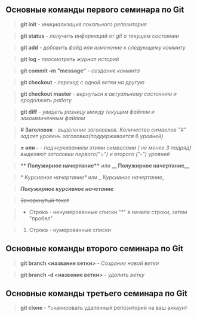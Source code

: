 ## Основные команды первого семинара по Git

> **git init** - *инициализация локального репозитория*

> **git status** - *получить информаций от git о текущем состоянии*

> **git add** - *добавить файд или изменение к следующему коммиту*

> **git log** - *просмотреть журнал историй*

> **git commit -m "message"** - *создание коммита*

> **git checkout** - *переход с одной ветки на другую*

> **git checkout master** - *вернуться к актуальному состоянию и продолжить работу*

> **git diff** - *увидеть разницу между текущим файлом и закоммиченным файлом*

> **# Заголовок** - *выделение заголовков. Количество символов "#" задает уровень заголовка(поддерживается 6 уровней)*

> **= или -** - *подчеркиванием этими символами ( не менее 3 подряд) выделяют заголовки первого("=") и второго ("-") уровней*

> __** Полужирное начертание**__ или **__ Полужирное начертание__**  

> _* Курсивное начертание*_ или *_ Курсивное начертание_*

> ***Полужирное курсивное начетание***

> ~~Зачеркнутый текст~~

> * Строка - ненумерованные списки "*" в начале строки, затем "пробел"

> 1. Строка - нумерованные списки

## Основные команды второго семинара по Git

>**git branch <название ветки>** - *Создание новой ветки*

> **git branch -d <назвение ветки>** - *удалить ветку*

## Основные команды третьего семинара по Git

> **git clone** - *сканировать удаленный репозиторий на ваш аккаунт

